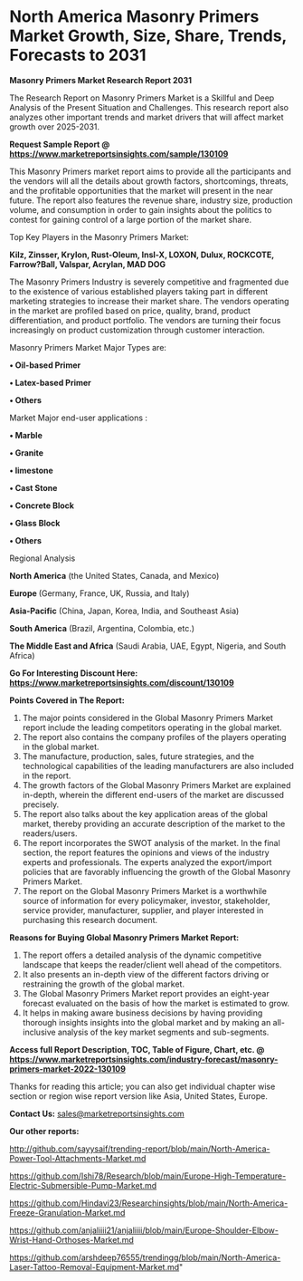 # North America Masonry Primers Market Growth, Size, Share, Trends, Forecasts to 2031

<strong>Masonry Primers Market Research Report 2031</strong>

The Research Report on Masonry Primers Market is a Skillful and Deep Analysis of the Present Situation and Challenges. This research report also analyzes other important trends and market drivers that will affect market growth over 2025-2031.

<strong>Request Sample Report @ <a href=https://www.marketreportsinsights.com/sample/130109>https://www.marketreportsinsights.com/sample/130109</a></strong>

This Masonry Primers market report aims to provide all the participants and the vendors will all the details about growth factors, shortcomings, threats, and the profitable opportunities that the market will present in the near future. The report also features the revenue share, industry size, production volume, and consumption in order to gain insights about the politics to contest for gaining control of a large portion of the market share.

Top Key Players in the Masonry Primers Market:

<strong>Kilz, Zinsser, Krylon, Rust-Oleum, Insl-X, LOXON, Dulux, ROCKCOTE, Farrow?Ball, Valspar, Acrylan, MAD DOG</strong>

The Masonry Primers Industry is severely competitive and fragmented due to the existence of various established players taking part in different marketing strategies to increase their market share. The vendors operating in the market are profiled based on price, quality, brand, product differentiation, and product portfolio. The vendors are turning their focus increasingly on product customization through customer interaction.

Masonry Primers Market Major Types are:

<strong>• Oil-based Primer

• Latex-based Primer

• Others</strong>

Market Major end-user applications :

<strong>• Marble

• Granite

• limestone

• Cast Stone

• Concrete Block

• Glass Block

• Others</strong>

Regional Analysis

</u><strong><b>North America</b></strong> (the United States, Canada, and Mexico)

<strong><b>Europe </b></strong>(Germany, France, UK, Russia, and Italy)

<strong><b>Asia-Pacific</b></strong> (China, Japan, Korea, India, and Southeast Asia)

<strong><b>South America</b></strong> (Brazil, Argentina, Colombia, etc.)

<strong><b>The Middle East and Africa</b></strong> (Saudi Arabia, UAE, Egypt, Nigeria, and South Africa)

<strong>Go For Interesting Discount Here: <a href=https://www.marketreportsinsights.com/discount/130109>https://www.marketreportsinsights.com/discount/130109</a></strong>

<strong>Points Covered in The Report:</strong>
<ol>
  <li>The major points considered in the Global Masonry Primers Market report include the leading competitors operating in the global market.</li>
  <li>The report also contains the company profiles of the players operating in the global market.</li>
  <li>The manufacture, production, sales, future strategies, and the technological capabilities of the leading manufacturers are also included in the report.</li>
  <li>The growth factors of the Global Masonry Primers Market are explained in-depth, wherein the different end-users of the market are discussed precisely.</li>
  <li>The report also talks about the key application areas of the global market, thereby providing an accurate description of the market to the readers/users.</li>
  <li>The report incorporates the SWOT analysis of the market. In the final section, the report features the opinions and views of the industry experts and professionals. The experts analyzed the export/import policies that are favorably influencing the growth of the Global Masonry Primers Market.</li>
  <li>The report on the Global Masonry Primers Market is a worthwhile source of information for every policymaker, investor, stakeholder, service provider, manufacturer, supplier, and player interested in purchasing this research document.</li>
</ol>
<strong>Reasons for Buying Global Masonry Primers Market Report:</strong>

<ol>
  <li>The report offers a detailed analysis of the dynamic competitive landscape that keeps the reader/client well ahead of the competitors.</li>
  <li>It also presents an in-depth view of the different factors driving or restraining the growth of the global market.</li>
  <li>The Global Masonry Primers Market report provides an eight-year forecast evaluated on the basis of how the market is estimated to grow.</li>
  <li>It helps in making aware business decisions by having providing thorough insights insights into the global market and by making an all-inclusive analysis of the key market segments and sub-segments.</li>
</ol>
<strong>Access full Report Description, TOC, Table of Figure, Chart, etc. @ <a href=https://www.marketreportsinsights.com/industry-forecast/masonry-primers-market-2022-130109>https://www.marketreportsinsights.com/industry-forecast/masonry-primers-market-2022-130109</a></strong>


Thanks for reading this article; you can also get individual chapter wise section or region wise report version like Asia, United States, Europe.

<strong>Contact Us:</strong>
sales@marketreportsinsights.com

<strong>Our other reports:</strong>

<a href=http://github.com/sayysaif/trending-report/blob/main/North-America-Power-Tool-Attachments-Market.md>http://github.com/sayysaif/trending-report/blob/main/North-America-Power-Tool-Attachments-Market.md</a>

<a href=https://github.com/Ishi78/Research/blob/main/Europe-High-Temperature-Electric-Submersible-Pump-Market.md>https://github.com/Ishi78/Research/blob/main/Europe-High-Temperature-Electric-Submersible-Pump-Market.md</a>

<a href=https://github.com/Hindavi23/Researchinsights/blob/main/North-America-Freeze-Granulation-Market.md>https://github.com/Hindavi23/Researchinsights/blob/main/North-America-Freeze-Granulation-Market.md</a>

<a href=https://github.com/anjaliiii21/anjaliiii/blob/main/Europe-Shoulder-Elbow-Wrist-Hand-Orthoses-Market.md>https://github.com/anjaliiii21/anjaliiii/blob/main/Europe-Shoulder-Elbow-Wrist-Hand-Orthoses-Market.md</a>

<a href=https://github.com/arshdeep76555/trendingg/blob/main/North-America-Laser-Tattoo-Removal-Equipment-Market.md>https://github.com/arshdeep76555/trendingg/blob/main/North-America-Laser-Tattoo-Removal-Equipment-Market.md</a>"
